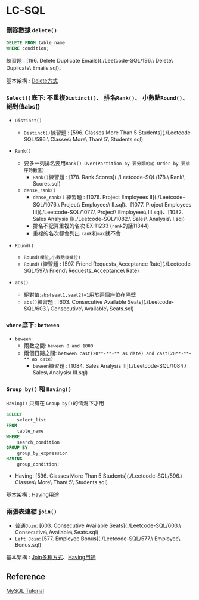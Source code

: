 # LC-SQL

### 刪除數據 `delete()`
```sql 
DELETE FROM table_name
WHERE condition;
```
練習題 : [196. Delete Duplicate Emails](./Leetcode-SQL/196.\ Delete\ Duplicate\ Emails.sql)、

基本架構 : [Delete方式](https://www.mysqltutorial.org/mysql-delete-statement.aspx)


### `Select()`底下: 不重複`Distinct()`、 排名`Rank()`、 小數點`Round()`、 絕對值abs()
* `Distinct()`
  
  * `Distinct()`練習題 : [596. Classes More Than 5 Students](./Leetcode-SQL/596.\ Classes\ More\ Than\ 5\ Students.sql)
  
* `Rank()`
    * 要多一列排名要用`Rank() Over(Partition by 要分類的組 Order by 要排序的數值)`
      * `Rank()`練習題 : [178. Rank Scores](./Leetcode-SQL/178.\ Rank\ Scores.sql)
    * `dense_rank()`
      * `dense_rank()` 練習題 : [1076. Project Employees II](./Leetcode-SQL/1076.\ Project\ Employees\ II.sql)、[1077. Project Employees III](./Leetcode-SQL/1077.\ Project\ Employees\ III.sql)、[1082. Sales Analysis I](./Leetcode-SQL/1082.\ Sales\ Analysis\ I.sql)
      *  排名不記算重複的名次 EX:11233 (`rank`的話11344)
      *  重複的名次都會列出 `rank`和`max`就不會
    
  
* `Round()`
  * `Round(欄位,小數點後幾位)`
  * `Round()`練習題 : [597. Friend Requests_Acceptance Rate](./Leetcode-SQL/597.\ Friend\ Requests_Acceptance\ Rate)

* `abs()`
  * 絕對值:`abs(seat1,seat2)=1`用於兩個座位在隔壁
  * `abs()`練習題 : [603. Consecutive Available Seats](./Leetcode-SQL/603.\ Consecutive\ Available\ Seats.sql)

### `where`底下: `between`
* `beween`:
  * 兩數之間: `beween 0 and 1000`
  * 兩個日期之間: `between cast(20**-**-** as date) and cast(20**-**-** as date)`
    * `beween`練習題 : [1084. Sales Analysis III](./Leetcode-SQL/1084.\ Sales\ Analysis\ III.sql)



### `Group by()` 和 `Having()`
`Having()` 只有在 `Group by()`的情況下才用
```sql
SELECT 
    select_list
FROM 
    table_name
WHERE 
    search_condition
GROUP BY 
    group_by_expression
HAVING 
    group_condition;
```


* Having: [596. Classes More Than 5 Students](./Leetcode-SQL/596.\ Classes\ More\ Than\ 5\ Students.sql)

基本架構 : [Having用途](https://www.mysqltutorial.org/mysql-having.aspx)


### 兩張表連結 `join()`

* 普通`Join`: [603. Consecutive Available Seats](./Leetcode-SQL/603.\ Consecutive\ Available\ Seats.sql)
* `Left Join`: [577. Employee Bonus](./Leetcode-SQL/577.\ Employee\ Bonus.sql)


基本架構 : [Join多種方式](https://www.mysqltutorial.org/mysql-join/)、[Having用途](https://www.mysqltutorial.org/mysql-having.aspx)



## Reference
[MySQL Tutorial](https://www.mysqltutorial.org/mysql-delete-statement.aspx)